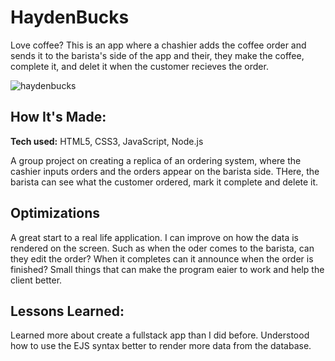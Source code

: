 ﻿# HaydenBucks
 
Love coffee? This is an app where a chashier adds the coffee order and sends it to the barista's side of the app and their, they make the coffee, complete it, and delet it when the customer recieves the order.

![haydenbucks](https://user-images.githubusercontent.com/102541428/172087345-5d838609-b960-4a15-bc78-b26fc1b6b5e0.png)

## How It's Made:

**Tech used:** HTML5, CSS3, JavaScript, Node.js

A group project on creating a replica of an ordering system, where the cashier inputs orders and the orders appear on the barista side. THere, the barista can see what the customer ordered, mark it complete and delete it.

## Optimizations

A great start to a real life application. I can improve on how the data is rendered on the screen. Such as when the oder comes to the barista, can they edit the order? When it completes can it announce when the order is finished? Small things that can make the program eaier to work and help the client better.

## Lessons Learned:

Learned more about create a fullstack app than I did before. Understood how to use the EJS syntax better to render more data from the database.
